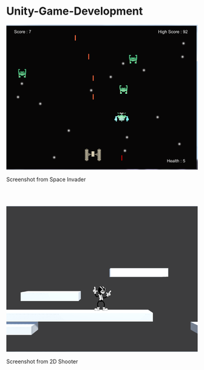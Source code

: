 # Unity-Game-Development

![](Space%20Invader/01.PNG)

Screenshot from Space Invader

<br/>
<br/>

![](2D%20shooter/02.PNG)

Screenshot from 2D Shooter
